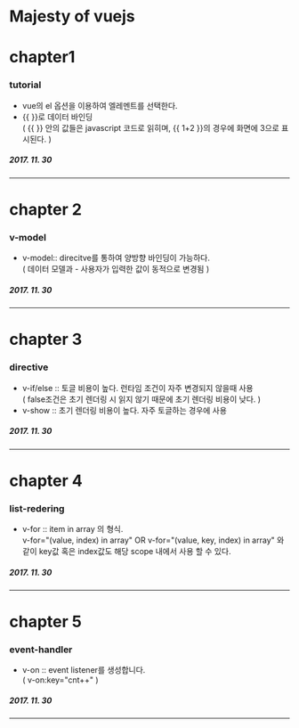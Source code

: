 # Majesty of vuejs

# chapter1

### tutorial
- vue의 el 옵션을 이용하여 엘레멘트를 선택한다.
- {{ }}로 데이터 바인딩
<br/>( {{ }} 안의 값들은 javascript 코드로 읽히며, {{ 1+2 }}의 경우에 화면에 3으로 표시된다. )

##### 2017. 11. 30
---
# chapter 2

### v-model
- v-model:: direcitve를 통하여 양방향 바인딩이 가능하다.
<br/>( 데이터 모델과 - 사용자가 입력한 값이 동적으로 변경됨 )

##### 2017. 11. 30
---
# chapter 3

### directive
- v-if/else :: 토글 비용이 높다. 런타임 조건이 자주 변경되지 않을때 사용
<br/>( false조건은 초기 렌더링 시 읽지 않기 때문에 초기 렌더링 비용이 낮다. )
- v-show :: 초기 렌더링 비용이 높다. 자주 토글하는 경우에 사용

##### 2017. 11. 30
---
# chapter 4

### list-redering

- v-for :: item in array 의 형식.
<br/>v-for="(value, index) in array" OR v-for="(value, key, index) in array" 와 같이 key값 혹은 index값도 해당 scope 내에서 사용 할 수 있다.

##### 2017. 11. 30
---
# chapter 5

### event-handler

- v-on :: event listener를 생성합니다.
<br/>( v-on:key="cnt++" )


##### 2017. 11. 30
---
